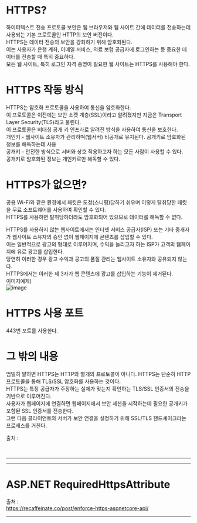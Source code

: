 # HTTPS?
하이퍼텍스트 전송 프로토콜 보안은 웹 브라우저와 웹 사이트 간에 데이터를 전송하는데 사용되는 기본 프로토콜인 HTTP의 보안 버전이다. <br/>
HTTPS는 데이터 전송의 보안을 강화하기 위해 암호화된다. <br/>
이는 사용자가 은행 계좌, 이메일 서비스, 의료 보험 공급자에 로그인하는 등 중요한 데이터를 전송할 때 특히 중요하다.<br/>
모든 웹 사이트, 특히 로그인 자격 증명이 필요한 웹 사이트는 HTTPS를 사용해야 한다.<br/>

# HTTPS 작동 방식
HTTPS는 암호화 프로토콜을 사용하여 통신을 암호화한다. <br/>
이 프로토콜은 이전에는 보안 소켓 계층(SSL)이라고 알려졌지만 지금은 Transport Layer Security(TLS)라고 불린다. <br/>
이 프로토콜은 비대칭 공개 키 인프라로 알려진 방식을 사용하여 통신을 보호한다. <br/>
개인키 - 웹사이트 소유자가 관리하며(웹서버) 비공개로 유지된다. 공개키로 암호화된 정보를 해독하는데 사용 <br/> 
공개키 - 안전한 방식으로 서버와 상호 작용하고자 하는 모든 사람이 사용할 수 있다.<br/>
공개키로 암호화된 정보는 개인키로만 해독할 수 있다. <br/>

# HTTPS가 없으면?
공용 Wi-Fi와 같은 환경에서 패킷은 도청(스니핑)당하기 쉬우며 이렇게 탈취당한 패킷을 무료 소프트웨어를 사용하여 확인할 수 있다.<br/>
HTTPS를 사용하면 탈취당하더라도 암호화되어 있으므로 데이터를 해독할 수 없다. <br/>

HTTPS를 사용하지 않는 웹사이트에서는 인터넷 서비스 공급자(ISP) 또는 기타 중개자가 웹사이트 소유자의 승인 없이 웹페이지에 콘텐츠를 삽입할 수 
있다. <br/>
이는 일반적으로 광고의 형태로 이루어지며, 수익을 늘리고자 하는 ISP가 고객의 웹페이지에 유료 광고를 삽입한다. <br/>
당연히 이러한 경우 광고 수익과 공고의 품질 관리는 웹사이트 소유자와 공유되지 않는다. <br/>
HTTPS에서는 이러한 제 3자가 웹 콘텐츠에 광고를 삽입하는 기능이 제거된다. <br/>
이미지예제) <br/>
![image](https://github.com/user-attachments/assets/ef885aab-70bc-40f0-922d-7c24d21a2904)

# HTTPS 사용 포트
443번 포트를 사용한다.

# 그 밖의 내용
엄밀히 말하면 HTTPS는 HTTP와 별개의 프로토콜이 아니다. HTTPS는 단순히 HTTP 프로토콜을 통해 TLS/SSL 암호화를 사용하는 것이다. <br/>
HTTPS는 특정 공급자가 주장하는 실체가 맞는지 확인하는 TLS/SSL 인증서의 전송을 기반으로 이루어진다. <br/>
사용자가 웹페이지에 연결하면 웹페이지에서 보안 세션을 시작하는데 필요한 공개키가 포함된 SSL 인증서를 전송한다. <br/>
그런 다음 클라이언트와 서버가 보안 연결을 설정하기 위해 SSL/TLS 핸드셰이크라는 프로세스를 거친다. <br/>

출처 : <br/>

<br/>
<hr/>




<hr/>

# ASP.NET RequiredHttpsAttribute
출처 : <br/>
https://recaffeinate.co/post/enforce-https-aspnetcore-api/ <br/>
<hr/>

